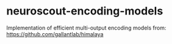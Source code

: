 # neuroscout-encoding-models
Implementation of efficient multi-output encoding models from: https://github.com/gallantlab/himalaya
